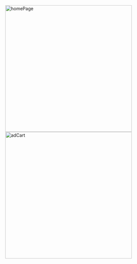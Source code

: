 <img src="https://github.com/user-attachments/assets/22918367-14a8-43cb-81f8-631c0c03bd65" alt="homePage" width="400"/>


<img src="https://github.com/user-attachments/assets/e10db004-1663-401c-9afd-aba29c119906" alt="adCart" width="400"/>

